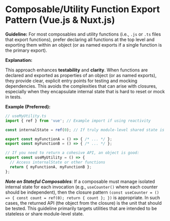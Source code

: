 # Composable/Utility Function Export Pattern (Vue.js & Nuxt.js)

**Guideline:** For most composables and utility functions (i.e., `.js` or `.ts` files that export functions), prefer declaring all functions at the top level and exporting them within an object (or as named exports if a single function is the primary export).

**Explanation:**

This approach enhances **testability** and **clarity**. When functions are declared and exported as properties of an object (or as named exports), they provide clear, explicit entry points for testing and mocking dependencies. This avoids the complexities that can arise with closures, especially when they encapsulate internal state that is hard to reset or mock in tests.

**Example (Preferred):**

```typescript
// useMyUtility.ts
import { ref } from 'vue'; // Example import if using reactivity

const internalState = ref(0); // If truly module-level shared state is intended

export const myFunctionA = () => { /* ... */ };
export const myFunctionB = () => { /* ... */ };

// If you need to return a cohesive API, an object is good:
export const useMyUtility = () => {
  // Access internalState or other functions
  return { myFunctionA, myFunctionB };
};
```

***Note on Stateful Composables***: If a composable must manage isolated internal state for each invocation (e.g., `useCounter()` where each counter should be independent), then the closure pattern `(const useCounter = () => { const count = ref(0); return { count }; })` is appropriate. In such cases, the returned API (the object from the closure) is the unit that should be tested. This guideline primarily targets utilities that are intended to be stateless or share module-level state.